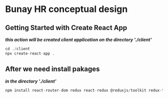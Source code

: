 # Bunay HR conceptual design

## Getting Started with Create React App
***this action will be created client application on the directory \'./client\'***

 ```js
 cd ./client
 npx create-react-app .
 ```
## After we need install pakages
***in the directory \'./client\'***

 ```js
 npm install react-router-dom redux react-redux @reduxjs/toolkit redux-thunk env-cmd axios prop-types styled-components >@emotion/react @emotion/styled @mui/icons-material @mui/>material @mui/styled-engine @mui/styled-engine-sc @mui/styles >chroma-js chart
 ```